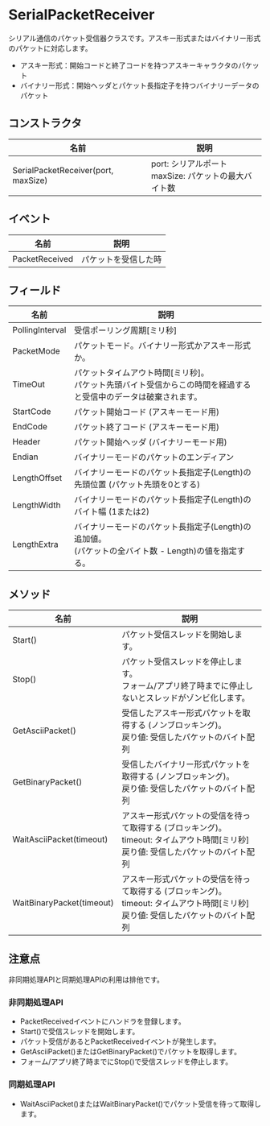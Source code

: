 # SerialPacketReceiver
シリアル通信のパケット受信器クラスです。アスキー形式またはバイナリー形式のパケットに対応します。

- アスキー形式：開始コードと終了コードを持つアスキーキャラクタのパケット
- バイナリー形式：開始ヘッダとパケット長指定子を持つバイナリーデータのパケット

## コンストラクタ
|  名前  |  説明  |
| ---- | ---- |
| SerialPacketReceiver(port, maxSize) | port: シリアルポート<br>maxSize: パケットの最大バイト数 |


## イベント
|  名前  |  説明  |
| ---- | ---- |
|  PacketReceived  |  パケットを受信した時  |

## フィールド
|  名前  |  説明  |
| ---- | ---- |
| PollingInterval |  受信ポーリング周期[ミリ秒]  |
| PacketMode | パケットモード。バイナリー形式かアスキー形式か。 |
| TimeOut |  パケットタイムアウト時間[ミリ秒]。<br>パケット先頭バイト受信からこの時間を経過すると受信中のデータは破棄されます。  |
| StartCode |  パケット開始コード (アスキーモード用)  |
| EndCode |  パケット終了コード (アスキーモード用)  |
| Header | パケット開始ヘッダ (バイナリーモード用)  |
| Endian | バイナリーモードのパケットのエンディアン |
| LengthOffset | バイナリーモードのパケット長指定子(Length)の<br>先頭位置 (パケット先頭を0とする) |
| LengthWidth | バイナリーモードのパケット長指定子(Length)の<br>バイト幅 (1または2) |
| LengthExtra | バイナリーモードのパケット長指定子(Length)の追加値。<br>(パケットの全バイト数 - Length)の値を指定する。 |

## メソッド
|  名前  |  説明  |
| ---- | ---- |
|  Start()  |  パケット受信スレッドを開始します。 |
|  Stop()  |  パケット受信スレッドを停止します。<br>フォーム/アプリ終了時までに停止しないとスレッドがゾンビ化します。 |
|  GetAsciiPacket()  |  受信したアスキー形式パケットを取得する (ノンブロッキング)。<br>戻り値: 受信したパケットのバイト配列 |
|  GetBinaryPacket()  |  受信したバイナリー形式パケットを取得する (ノンブロッキング)。<br>戻り値: 受信したパケットのバイト配列 |
| WaitAsciiPacket(timeout) | アスキー形式パケットの受信を待って取得する (ブロッキング)。<br>timeout: タイムアウト時間[ミリ秒]<br>戻り値: 受信したパケットのバイト配列 |
| WaitBinaryPacket(timeout) | アスキー形式パケットの受信を待って取得する (ブロッキング)。<br>timeout: タイムアウト時間[ミリ秒]<br>戻り値: 受信したパケットのバイト配列 |

## 注意点
非同期処理APIと同期処理APIの利用は排他です。

### 非同期処理API
* PacketReceivedイベントにハンドラを登録します。
* Start()で受信スレッドを開始します。
* パケット受信があるとPacketReceivedイベントが発生します。
* GetAsciiPacket()またはGetBinaryPacket()でパケットを取得します。
* フォーム/アプリ終了時までにStop()で受信スレッドを停止します。

### 同期処理API
* WaitAsciiPacket()またはWaitBinaryPacket()でパケット受信を待って取得します。
